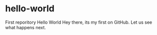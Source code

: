 # hello-world
First reporitory Hello World
Hey there, its my first on GitHub. Let us see what happens next.
